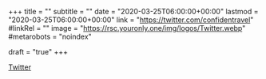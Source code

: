 +++
title = ""
subtitle = ""
date = "2020-03-25T06:00:00+00:00"
lastmod = "2020-03-25T06:00:00+00:00"
link = "https://twitter.com/confidentravel"
#linkRel = ""
image = "https://rsc.youronly.one/img/logos/Twitter.webp"
#metarobots = "noindex"

draft = "true"
+++

[Twitter](https://twitter.com/confidentravel "Twitter")
